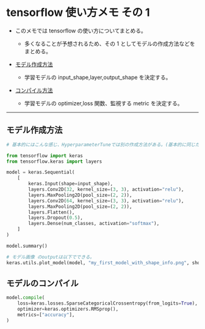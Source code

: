 # tensorflow 使い方メモ その 1

- このメモでは tensorflow の使い方についてまとめる。

  - 多くなることが予想されるため、その 1 としてモデルの作成方法などをまとめる。

- [モデル作成方法](#makeModel)
  - 学習モデルの input_shape,layer,output_shape を決定する。
- [コンパイル方法](#compileModel)

  - 学習モデルの optimizer,loss 関数、監視する metric を決定する。

---

## <a name=makeModel>モデル作成方法</a>

```python
# 基本的にはこんな感じ、HyperparameterTuneでは別の作成方法がある。(基本的に同じだが、、、)

from tensorflow import keras
from tensorflow.keras import layers

model = keras.Sequential(
    [
        keras.Input(shape=input_shape),
        layers.Conv2D(32, kernel_size=(3, 3), activation="relu"),
        layers.MaxPooling2D(pool_size=(2, 2)),
        layers.Conv2D(64, kernel_size=(3, 3), activation="relu"),
        layers.MaxPooling2D(pool_size=(2, 2)),
        layers.Flatten(),
        layers.Dropout(0.5),
        layers.Dense(num_classes, activation="softmax"),
    ]
)

model.summary()

# モデル画像 のoutputは以下でできる。
keras.utils.plot_model(model, "my_first_model_with_shape_info.png", show_shapes=True)
```

## <a name=compileModel>モデルのコンパイル</a>

```python
model.compile(
    loss=keras.losses.SparseCategoricalCrossentropy(from_logits=True),
    optimizer=keras.optimizers.RMSprop(),
    metrics=["accuracy"],
)
```
